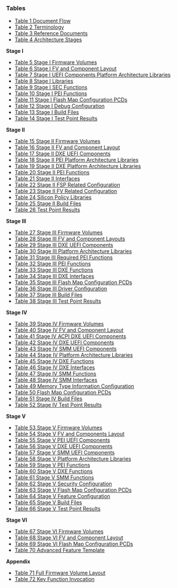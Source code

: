 <!--- @file
  Tables

  Copyright (c) 2019, Intel Corporation. All rights reserved.<BR>

  Redistribution and use in source (original document form) and 'compiled'
  forms (converted to PDF, epub, HTML and other formats) with or without
  modification, are permitted provided that the following conditions are met:

  1) Redistributions of source code (original document form) must retain the
     above copyright notice, this list of conditions and the following
     disclaimer as the first lines of this file unmodified.

  2) Redistributions in compiled form (transformed to other DTDs, converted to
     PDF, epub, HTML and other formats) must reproduce the above copyright
     notice, this list of conditions and the following disclaimer in the
     documentation and/or other materials provided with the distribution.

  THIS DOCUMENTATION IS PROVIDED BY TIANOCORE PROJECT "AS IS" AND ANY EXPRESS OR
  IMPLIED WARRANTIES, INCLUDING, BUT NOT LIMITED TO, THE IMPLIED WARRANTIES OF
  MERCHANTABILITY AND FITNESS FOR A PARTICULAR PURPOSE ARE DISCLAIMED. IN NO
  EVENT SHALL TIANOCORE PROJECT  BE LIABLE FOR ANY DIRECT, INDIRECT, INCIDENTAL,
  SPECIAL, EXEMPLARY, OR CONSEQUENTIAL DAMAGES (INCLUDING, BUT NOT LIMITED TO,
  PROCUREMENT OF SUBSTITUTE GOODS OR SERVICES; LOSS OF USE, DATA, OR PROFITS;
  OR BUSINESS INTERRUPTION) HOWEVER CAUSED AND ON ANY THEORY OF LIABILITY,
  WHETHER IN CONTRACT, STRICT LIABILITY, OR TORT (INCLUDING NEGLIGENCE OR
  OTHERWISE) ARISING IN ANY WAY OUT OF THE USE OF THIS DOCUMENTATION, EVEN IF
  ADVISED OF THE POSSIBILITY OF SUCH DAMAGE.

-->

### Tables

* [Table 1 Document Flow](1_introduction/12_document_flow.md#table-1-document-flow)
* [Table 2 Terminology](1_introduction/13_terminology.md#table-2-terminology)
* [Table 3 Reference Documents](1_introduction/14_reference_documents.md#table-3-reference-documents)
* [Table 4 Architecture Stages](2_architecture/21_staged_architecture.md#table-4-architecture-stages)

**Stage I**
* [Table 5 Stage I Firmware Volumes](3_stage_1_minimum_debug/32_firmware_volumes.md#table-5-stage-i-firmware-volumes)
* [Table 6 Stage I FV and Component Layout](3_stage_1_minimum_debug/32_firmware_volumes.md#table-6-stage-i-fv-and-component-layout)
* [Table 7 Stage I UEFI Components Platform Architecture Libraries](3_stage_1_minimum_debug/33_modules.md#table-7-stage-i-uefi-components-platform-architecture-libraries)
* [Table 8 Stage I Libraries](3_stage_1_minimum_debug/33_modules.md#table-8-stage-i-libraries)
* [Table 9 Stage I SEC Functions](3_stage_1_minimum_debug/34_required_functions.md#table-9-stage-i-sec-functions)
* [Table 10 Stage I PEI Functions](3_stage_1_minimum_debug/34_required_functions.md#table-10-stage-i-pei-functions)
* [Table 11 Stage I Flash Map Configuration PCDs](3_stage_1_minimum_debug/35_configuration.md#table-11-stage-i-flash-map-configuration-pcds)
* [Table 12 Stage I Debug Configuration](3_stage_1_minimum_debug/36_data_flows.md#table-12-stage-i-debug-configuration)
* [Table 13 Stage I Build Files](3_stage_1_minimum_debug/38_build_files.md#table-13-stage-i-build-files)
* [Table 14 Stage I Test Point Results](3_stage_1_minimum_debug/39_test_point_results.md#table-14-stage-i-test-point-results)

**Stage II**
* [Table 15 Stage II Firmware Volumes](4_stage_2_memory_functional/42_firmware_volumes.md#table-15-stage-ii-firmware-volumes)
* [Table 16 Stage II FV and Component Layout](4_stage_2_memory_functional/42_firmware_volumes.md#table-15-stage-ii-fv-and-component-layout)
* [Table 17 Stage II DXE UEFI Components](4_stage_2_memory_functional/43_modules.md#table-17-stage-ii-dxe-uefi-components)
* [Table 18 Stage II PEI Platform Architecture Libraries](4_stage_2_memory_functional/43_modules.md#table-18-stage-ii-pei-platform-architecture-libraries)
* [Table 19 Stage II DXE Platform Architecture Libraries](4_stage_2_memory_functional/43_modules.md#table-19-stage-ii-dxe-platform-architecture-libraries)
* [Table 20 Stage II PEI Functions](4_stage_2_memory_functional/44_required_functions.md#table-20-stage-ii-pei-functions)
* [Table 21 Stage II Interfaces](4_stage_2_memory_functional/44_required_functions.md#table-21-stage-ii-interfaces)
* [Table 22 Stage II FSP Related Configuration](4_stage_2_memory_functional/45_configuration.md#table-22-stage-ii-fsp-related-configuration)
* [Table 23 Stage II FV Related Configuration](4_stage_2_memory_functional/45_configuration.md#table-23-stage-ii-fv-related-configuration)
* [Table 24 Silicon Policy Libraries](4_stage_2_memory_functional/46_data_flows.md#table-24-silicon-policy-libraries)
* [Table 25 Stage II Build Files](4_stage_2_memory_functional/48_build_files.md#table-25-stage-ii-build-files)
* [Table 26 Test Point Results](4_stage_2_memory_functional/49_test_point_results.md#table-26-test-point-results)

**Stage III**
* [Table 27 Stage III Firmware Volumes](3_stage_1_minimum_debug/52_firmware_volumes.md#table-27-stage-iii-firmware-volumes)
* [Table 28 Stage III FV and Component Layouts](3_stage_1_minimum_debug/52_firmware_volumes.md#table-28-stage-iii-fv-and-component-layouts)
* [Table 29 Stage III DXE UEFI Components](3_stage_1_minimum_debug/53_modules.md#table-29-stage-iii-dxe-uefi-components)
* [Table 30 Stage III Platform Architecture Libraries](3_stage_1_minimum_debug/53_modules.md#table-30-stage-iii-platform-architecture-libraries)
* [Table 31 Stage III Required PEI Functions](3_stage_1_minimum_debug/54_required_functions.md#table-31-stage-iii-required-pei-functions)
* [Table 32 Stage III PEI Functions](3_stage_1_minimum_debug/54_required_functions.md#table-32-stage-iii-pei-functions)
* [Table 33 Stage III DXE Functions](3_stage_1_minimum_debug/54_required_functions.md#table-33-stage-iii-dxe-functions)
* [Table 34 Stage III DXE Interfaces](3_stage_1_minimum_debug/54_required_functions.md#table-34-stage-iii-dxe-interfaces)
* [Table 35 Stage III Flash Map Configuration PCDs](3_stage_1_minimum_debug/55_configuration.md#table-35-stage-iii-flash-map-configuration-pcds)
* [Table 36 Stage III Driver Configuration](3_stage_1_minimum_debug/55_configuration.md#table-36-stage-iii-driver-configuration)
* [Table 37 Stage III Build Files](3_stage_1_minimum_debug/58_build_files.md#table-37-stage-iii-build-files)
* [Table 38 Stage III Test Point Results](3_stage_1_minimum_debug/59_test_point_results.md#table-38-stage-iii-test-point-results)

**Stage IV**
* [Table 39 Stage IV Firmware Volumes](6_stage_4_boot_to_os/62_firmware_volumes.md#table-39-stage-iv-firmware-volumes)
* [Table 40 Stage IV FV and Component Layout](6_stage_4_boot_to_os/62_firmware_volumes.md#table-40-stage-iv-fv-and-component-layout)
* [Table 41 Stage IV ACPI DXE UEFI Components](6_stage_4_boot_to_os/63_modules.md#table-41-stage-iv-acpi-dxe-uefi-components)
* [Table 42 Stage IV DXE UEFI Components](6_stage_4_boot_to_os/63_modules.md#table-42-stage-iv-dxe-uefi-components)
* [Table 43 Stage IV SMM UEFI Components](6_stage_4_boot_to_os/63_modules.md#table-43-stage-iv-smm-uefi-components)
* [Table 44 Stage IV Platform Architecture Libraries](6_stage_4_boot_to_os/63_modules.md#table-44-stage-iv-platform-architecture-libraries)
* [Table 45 Stage IV DXE Functions](6_stage_4_boot_to_os/64_required_functions.md#table-45-stage-iv-dxe-functions)
* [Table 46 Stage IV DXE Interfaces](6_stage_4_boot_to_os/64_required_functions.md#table-46-stage-iv-dxe-interfaces)
* [Table 47 Stage IV SMM Functions](6_stage_4_boot_to_os/64_required_functions.md#table-47-stage-iv-smm-functions)
* [Table 48 Stage IV SMM Interfaces](6_stage_4_boot_to_os/64_required_functions.md#table-48-stage-iv-smm-interfaces)
* [Table 49 Memory Type Information Configuration](6_stage_4_boot_to_os/65_configuration.md#table-49-memory-type-information-configuration)
* [Table 50 Flash Map Configuration PCDs](6_stage_4_boot_to_os/65_configuration.md#table-50-flash-map-configuration-pcds)
* [Table 51 Stage IV Build Files](6_stage_4_boot_to_os/68_build_files.md#table-51-stage-iv-build-files)
* [Table 52 Stage IV Test Point Results](6_stage_4_boot_to_os/69_test_point_results.md#table-52-stage-iv-test-point-results)

**Stage V**
* [Table 53 Stage V Firmware Volumes](7_stage_5_security_enable/72_firmware_volumes.md#table-53-stage-v-firmware-volumes)
* [Table 54 Stage V FV and Components Layout](7_stage_5_security_enable/72_firmware_volumes.md#table-54-stage-v-fv-and-components-layout)
* [Table 55 Stage V PEI UEFI Components](7_stage_5_security_enable/73_modules.md#table-55-stage-v-pei-uefi-components)
* [Table 56 Stage V DXE UEFI Components](7_stage_5_security_enable/73_modules.md#table-56-stage-v-dxe-uefi-components)
* [Table 57 Stage V SMM UEFI Components](7_stage_5_security_enable/73_modules.md#table-57-stage-v-smm-uefi-components)
* [Table 58 Stage V Platform Architecture Libraries](7_stage_5_security_enable/73_modules.md#table-58-stage-v-platform-architecture-libraries)
* [Table 59 Stage V PEI Functions](7_stage_5_security_enable/74_required_functions.md#table-59-stage-v-pei-functions)
* [Table 60 Stage V DXE Functions](7_stage_5_security_enable/74_required_functions.md#table-60-stage-v-dxe-functions)
* [Table 61 Stage V SMM Functions](7_stage_5_security_enable/74_required_functions.md#table-61-stage-v-smm-functions)
* [Table 62 Stage V Security Configuration](7_stage_5_security_enable/75_configuration.md#table-62-stage-v-security-configuration)
* [Table 63 Stage V Flash Map Configuration PCDs](7_stage_5_security_enable/75_configuration.md#table-63-stage-v-flash-map-configuration-pcds)
* [Table 64 Stage V Feature Configuration](7_stage_5_security_enable/75_configuration.md#table-64-stage-v-feature-configuration)
* [Table 65 Stage V Build Files](7_stage_5_security_enable/78_build_files.md#table-65-stage-v-build-files)
* [Table 66 Stage V Test Point Results](7_stage_5_security_enable/79_test_point_results.md#table-66-stage-v-test-point-results)

**Stage VI**
* [Table 67 Stage VI Firmware Volumes](8_stage_6_advanced_feature_selection/82_firmware_volumes.md#table-67-stage-vi-firmware-volumes)
* [Table 68 Stage VI FV and Component Layout](8_stage_6_advanced_feature_selection/82_firmware_volumes.md#table-68-stage-vi-fv-and-component-layout)
* [Table 69 Stage VI Flash Map Configuration PCDs](8_stage_6_advanced_feature_selection/83_configuration.md#table-69-stage-vi-flash-map-configuration-pcds)
* [Table 70 Advanced Feature Template](8_stage_6_advanced_feature_selection/85_advanced_feature_template.md#table-70-advanced-feature-template)

**Appendix**
* [Table 71 Full Firmware Volume Layout](10_full_maps/101_firmware_volume_layout.md#table-71-full-firmware-volume-layout)
* [Table 72 Key Function Invocation](10_full_maps/102_key_function_invocation.md#table-72-key-function-invocation)
